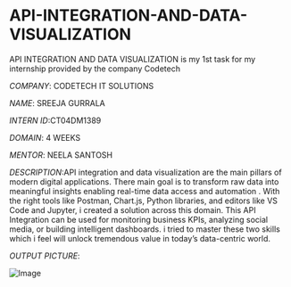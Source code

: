 # API-INTEGRATION-AND-DATA-VISUALIZATION
API INTEGRATION  AND DATA  VISUALIZATION is my 1st task for my internship provided by the company Codetech 

*COMPANY*: CODETECH IT SOLUTIONS

*NAME*: SREEJA GURRALA

*INTERN ID*:CT04DM1389

*DOMAIN*: 4 WEEKS

*MENTOR*: NEELA SANTOSH

*DESCRIPTION*:API integration and data visualization are the main pillars of modern digital applications. There main goal is to transform raw data into meaningful insights enabling real-time data access and automation . With the right tools like Postman, Chart.js, Python libraries, and editors like VS Code and Jupyter, i created a solution across this domain. This API Integration can be used for monitoring business KPIs, analyzing social media, or building intelligent dashboards. i tried to master these two skills which i feel will unlock tremendous value in today’s data-centric world.

*OUTPUT PICTURE*: 

![Image](https://github.com/user-attachments/assets/4d5e62d7-44a3-4d26-89e0-bef4cdbc5141)
